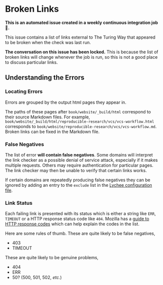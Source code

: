 # Broken Links

**This is an automated issue created in a weekly continuous integration job 🤖.**

This issue contains a list of links external to The Turing Way that appeared to be broken when the check was last run.

**The conversation on this issue has been locked.**
This is because the list of broken links will change whenever the job is run, so this is not a good place to discuss particular links.

## Understanding the Errors

### Locating Errors

Errors are grouped by the output html pages they appear in.

The paths of these pages after `book/website/_build/html` correspond to their source Markdown files.
For example, `book/website/_build/html/reproducible-research/vcs/vcs-workflow.html` corresponds to `book/website/reproducible-research/vcs/vcs-workflow.md`.
Broken links can be fixed in the Markdown file.

### False Negatives

The list of error **will contain false negatives**.
Some domains will interpret the link checker as a possible denial of service attack, especially if it makes multiple requests.
Others may require authentication for particular pages.
The link checker may then be unable to verify that certain links works.

If certain domains are repeatedly producing false negatives they can be ignored by adding an entry to the `exclude` list in the [Lychee configuration file](https://github.com/the-turing-way/the-turing-way/blob/main/lychee.toml).

### Link Status

Each failing link is presented with its status which is either a string like `ERR`, `TIMEOUT` or a HTTP response status code like `404`.
Mozilla has a [guide to HTTP response codes](https://developer.mozilla.org/en-US/docs/Web/HTTP/Status) which can help explain the codes in the list.

Here are some rules of thumb.
These are quite likely to be false negatives,

- 403
- TIMEOUT

These are quite likely to be genuine problems,

- 404
- ERR
- 50? (500, 501, 502, _etc._)
